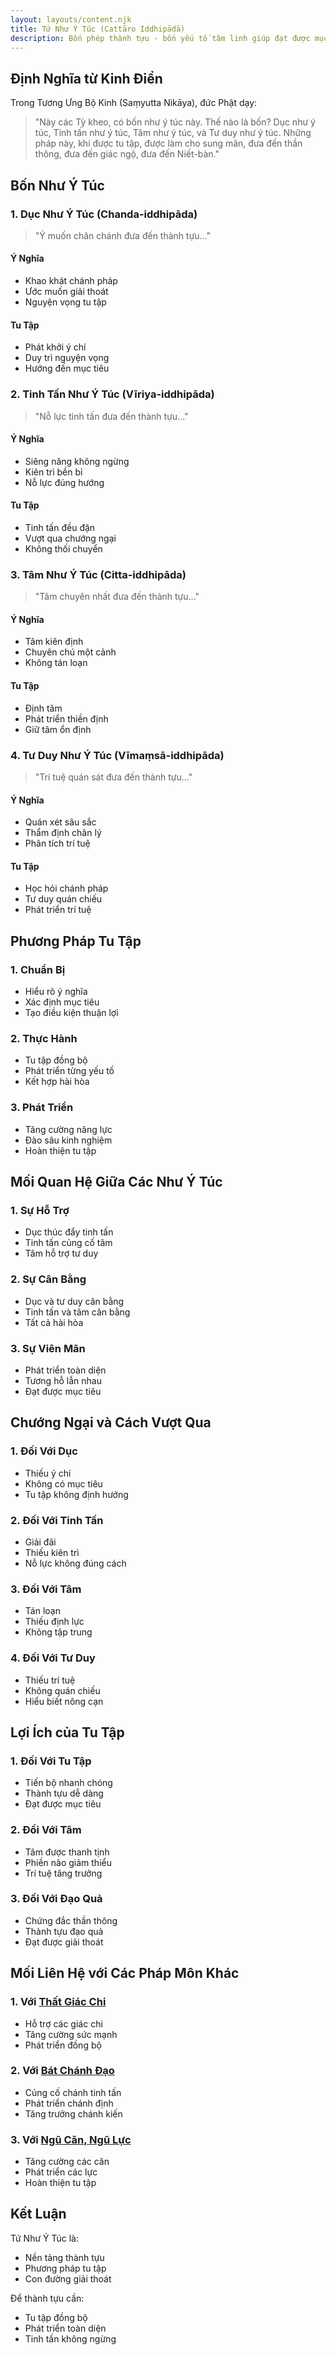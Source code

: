 ```yaml
---
layout: layouts/content.njk
title: Tứ Như Ý Túc (Cattāro Iddhipādā)
description: Bốn phép thành tựu - bốn yếu tố tâm linh giúp đạt được mục đích tu tập
---
```


## Định Nghĩa từ Kinh Điển

Trong Tương Ưng Bộ Kinh (Saṃyutta Nikāya), đức Phật dạy:

> "Này các Tỳ kheo, có bốn như ý túc này. Thế nào là bốn? Dục như ý túc, Tinh tấn như ý túc, Tâm như ý túc, và Tư duy như ý túc. Những pháp này, khi được tu tập, được làm cho sung mãn, đưa đến thần thông, đưa đến giác ngộ, đưa đến Niết-bàn."

## Bốn Như Ý Túc

### 1. Dục Như Ý Túc (Chanda-iddhipāda)
> "Ý muốn chân chánh đưa đến thành tựu..."

#### Ý Nghĩa
- Khao khát chánh pháp
- Ước muốn giải thoát
- Nguyện vọng tu tập

#### Tu Tập
- Phát khởi ý chí
- Duy trì nguyện vọng
- Hướng đến mục tiêu

### 2. Tinh Tấn Như Ý Túc (Vīriya-iddhipāda)
> "Nỗ lực tinh tấn đưa đến thành tựu..."

#### Ý Nghĩa
- Siêng năng không ngừng
- Kiên trì bền bỉ
- Nỗ lực đúng hướng

#### Tu Tập
- Tinh tấn đều đặn
- Vượt qua chướng ngại
- Không thối chuyển

### 3. Tâm Như Ý Túc (Citta-iddhipāda)
> "Tâm chuyên nhất đưa đến thành tựu..."

#### Ý Nghĩa
- Tâm kiên định
- Chuyên chú một cảnh
- Không tán loạn

#### Tu Tập
- Định tâm
- Phát triển thiền định
- Giữ tâm ổn định

### 4. Tư Duy Như Ý Túc (Vīmaṃsā-iddhipāda)
> "Trí tuệ quán sát đưa đến thành tựu..."

#### Ý Nghĩa
- Quán xét sâu sắc
- Thẩm định chân lý
- Phân tích trí tuệ

#### Tu Tập
- Học hỏi chánh pháp
- Tư duy quán chiếu
- Phát triển trí tuệ

## Phương Pháp Tu Tập

### 1. Chuẩn Bị
- Hiểu rõ ý nghĩa
- Xác định mục tiêu
- Tạo điều kiện thuận lợi

### 2. Thực Hành
- Tu tập đồng bộ
- Phát triển từng yếu tố
- Kết hợp hài hòa

### 3. Phát Triển
- Tăng cường năng lực
- Đào sâu kinh nghiệm
- Hoàn thiện tu tập

## Mối Quan Hệ Giữa Các Như Ý Túc

### 1. Sự Hỗ Trợ
- Dục thúc đẩy tinh tấn
- Tinh tấn củng cố tâm
- Tâm hỗ trợ tư duy

### 2. Sự Cân Bằng
- Dục và tư duy cân bằng
- Tinh tấn và tâm cân bằng
- Tất cả hài hòa

### 3. Sự Viên Mãn
- Phát triển toàn diện
- Tương hỗ lẫn nhau
- Đạt được mục tiêu

## Chướng Ngại và Cách Vượt Qua

### 1. Đối Với Dục
- Thiếu ý chí
- Không có mục tiêu
- Tu tập không định hướng

### 2. Đối Với Tinh Tấn
- Giải đãi
- Thiếu kiên trì
- Nỗ lực không đúng cách

### 3. Đối Với Tâm
- Tán loạn
- Thiếu định lực
- Không tập trung

### 4. Đối Với Tư Duy
- Thiếu trí tuệ
- Không quán chiếu
- Hiểu biết nông cạn

## Lợi Ích của Tu Tập

### 1. Đối Với Tu Tập
- Tiến bộ nhanh chóng
- Thành tựu dễ dàng
- Đạt được mục tiêu

### 2. Đối Với Tâm
- Tâm được thanh tịnh
- Phiền não giảm thiểu
- Trí tuệ tăng trưởng

### 3. Đối Với Đạo Quả
- Chứng đắc thần thông
- Thành tựu đạo quả
- Đạt được giải thoát

## Mối Liên Hệ với Các Pháp Môn Khác

### 1. Với [Thất Giác Chi](/content/bay-yeu-to-giac-ngo/)
- Hỗ trợ các giác chi
- Tăng cường sức mạnh
- Phát triển đồng bộ

### 2. Với [Bát Chánh Đạo](/content/bat-chanh-dao/)
- Củng cố chánh tinh tấn
- Phát triển chánh định
- Tăng trưởng chánh kiến

### 3. Với [Ngũ Căn, Ngũ Lực](/content/ngu-can-ngu-luc/)
- Tăng cường các căn
- Phát triển các lực
- Hoàn thiện tu tập

## Kết Luận

Tứ Như Ý Túc là:
- Nền tảng thành tựu
- Phương pháp tu tập
- Con đường giải thoát

Để thành tựu cần:
- Tu tập đồng bộ
- Phát triển toàn diện
- Tinh tấn không ngừng
